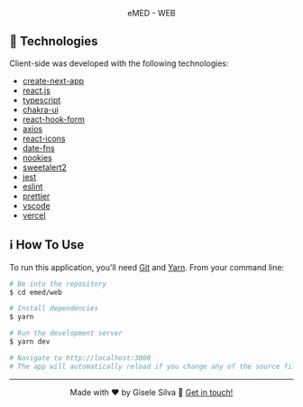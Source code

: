 <p align="center">eMED - WEB</p>

## 🚀 Technologies

Client-side was developed with the following technologies:

- [create-next-app](https://nextjs.org/docs/api-reference/create-next-app)
- [react.js](https://reactjs.org)
- [typescript](https://www.typescriptlang.org/)
- [chakra-ui](https://chakra-ui.com/)
- [react-hook-form](https://react-hook-form.com/)
- [axios](https://axios-http.com/)
- [react-icons](https://react-icons.github.io/react-icons/)
- [date-fns](https://date-fns.org/)
- [nookies](https://github.com/maticzav/nookies)
- [sweetalert2](https://sweetalert2.github.io/)
- [jest](https://jestjs.io/pt-BR/)
- [eslint](https://eslint.org/)
- [prettier](https://prettier.io/)
- [vscode](https://code.visualstudio.com/)
- [vercel](https://vercel.com/)

## ℹ️ How To Use

To run this application, you'll need [Git](https://git-scm.com) and [Yarn](https://legacy.yarnpkg.com). From your command line:

```bash
# Be into the repository
$ cd emed/web

# Install dependencies
$ yarn

# Run the development server
$ yarn dev

# Navigate to http://localhost:3000
# The app will automatically reload if you change any of the source files.
```

---

<p align="center">Made with ♥ by Gisele Silva 👋 <a href="https://www.linkedin.com/in/gisabernardess/" rel="nofollow">Get in touch!</a></p>

